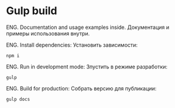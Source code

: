 # Gulp build

ENG. Documentation and usage examples inside.
Документация и примеры использования внутри.

ENG. Install dependencies:
Установить зависимости:
```
npm i
```

ENG. Run in development mode:
Зпустить в режиме разработки:
```
gulp
```
ENG. Build for production: 
Собрать версию для публикации:
```
gulp docs
```


